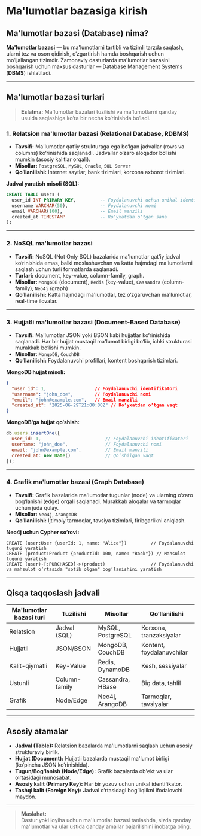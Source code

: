 # Ma'lumotlar bazasiga kirish

## Ma'lumotlar bazasi (Database) nima?

**Ma'lumotlar bazasi** — bu ma'lumotlarni tartibli va tizimli tarzda saqlash, ularni tez va oson qidirish, o‘zgartirish hamda boshqarish uchun mo‘ljallangan tizimdir. Zamonaviy dasturlarda ma'lumotlar bazasini boshqarish uchun maxsus dasturlar — Database Management Systems (**DBMS**) ishlatiladi.

---

## Ma'lumotlar bazasi turlari

> **Eslatma:** Ma'lumotlar bazalari tuzilishi va ma'lumotlarni qanday usulda saqlashiga ko‘ra bir necha ko‘rinishda bo‘ladi.

### 1. Relatsion ma'lumotlar bazasi (Relational Database, RDBMS)

- **Tavsifi:** Ma'lumotlar qatʼiy strukturaga ega bo‘lgan jadvallar (rows va columns) ko‘rinishida saqlanadi. Jadvallar o‘zaro aloqador bo‘lishi mumkin (asosiy kalitlar orqali).
- **Misollar:** `PostgreSQL`, `MySQL`, `Oracle`, `SQL Server`
- **Qo‘llanilishi:** Internet saytlar, bank tizimlari, korxona axborot tizimlari.

**Jadval yaratish misoli (SQL):**
```sql
CREATE TABLE users (
  user_id INT PRIMARY KEY,         -- Foydalanuvchi uchun unikal identifikator
  username VARCHAR(50),            -- Foydalanuvchi nomi
  email VARCHAR(100),              -- Email manzili
  created_at TIMESTAMP             -- Ro‘yxatdan o‘tgan sana
);
```

---

### 2. NoSQL ma'lumotlar bazasi

- **Tavsifi:** NoSQL (Not Only SQL) bazalarida ma'lumotlar qatʼiy jadval ko‘rinishida emas, balki moslashuvchan va katta hajmdagi ma'lumotlarni saqlash uchun turli formatlarda saqlanadi.
- **Turlari:** document, key-value, column-family, graph.
- **Misollar:** `MongoDB` (document), `Redis` (key-value), `Cassandra` (column-family), `Neo4j` (graph)
- **Qo‘llanilishi:** Katta hajmdagi ma'lumotlar, tez o‘zgaruvchan ma'lumotlar, real-time ilovalar.

---

### 3. Hujjatli ma'lumotlar bazasi (Document-Based Database)

- **Tavsifi:** Ma'lumotlar JSON yoki BSON kabi hujjatlar ko‘rinishida saqlanadi. Har bir hujjat mustaqil ma'lumot birligi bo‘lib, ichki strukturasi murakkab bo‘lishi mumkin.
- **Misollar:** `MongoDB`, `CouchDB`
- **Qo‘llanilishi:** Foydalanuvchi profillari, kontent boshqarish tizimlari.

**MongoDB hujjat misoli:**
```json
{
  "user_id": 1,                  // Foydalanuvchi identifikatori
  "username": "john_doe",        // Foydalanuvchi nomi
  "email": "john@example.com",   // Email manzili
  "created_at": "2025-06-29T21:00:00Z" // Ro‘yxatdan o‘tgan vaqt
}
```

**MongoDB'ga hujjat qo‘shish:**
```javascript
db.users.insertOne({
  user_id: 1,                        // Foydalanuvchi identifikatori
  username: "john_doe",              // Foydalanuvchi nomi
  email: "john@example.com",         // Email manzili
  created_at: new Date()             // Qo‘shilgan vaqt
});
```

---

### 4. Grafik ma'lumotlar bazasi (Graph Database)

- **Tavsifi:** Grafik bazalarida ma'lumotlar tugunlar (node) va ularning o‘zaro bog‘lanishi (edge) orqali saqlanadi. Murakkab aloqalar va tarmoqlar uchun juda qulay.
- **Misollar:** `Neo4j`, `ArangoDB`
- **Qo‘llanilishi:** Ijtimoiy tarmoqlar, tavsiya tizimlari, firibgarlikni aniqlash.

**Neo4j uchun Cypher so‘rovi:**
```cypher
CREATE (user:User {userId: 1, name: "Alice"})         // Foydalanuvchi tuguni yaratish
CREATE (product:Product {productId: 100, name: "Book"}) // Mahsulot tuguni yaratish
CREATE (user)-[:PURCHASED]->(product)                 // Foydalanuvchi va mahsulot o‘rtasida "sotib olgan" bog‘lanishini yaratish
```

---

## Qisqa taqqoslash jadvali

| Ma'lumotlar bazasi turi | Tuzilishi         | Misollar              | Qo‘llanilishi              |
|-------------------------|-------------------|-----------------------|----------------------------|
| Relatsion               | Jadval (SQL)      | MySQL, PostgreSQL     | Korxona, tranzaksiyalar    |
| Hujjatli                | JSON/BSON         | MongoDB, CouchDB      | Kontent, foydalanuvchilar  |
| Kalit-qiymatli          | Key-Value         | Redis, DynamoDB       | Kesh, sessiyalar           |
| Ustunli                 | Column-family     | Cassandra, HBase      | Big data, tahlil           |
| Grafik                  | Node/Edge         | Neo4j, ArangoDB       | Tarmoqlar, tavsiyalar      |

---

## Asosiy atamalar

- **Jadval (Table):** Relatsion bazalarda ma'lumotlarni saqlash uchun asosiy strukturaviy birlik.
- **Hujjat (Document):** Hujjatli bazalarda mustaqil ma'lumot birligi (ko‘pincha JSON ko‘rinishida).
- **Tugun/Bog‘lanish (Node/Edge):** Grafik bazalarda ob'ekt va ular o‘rtasidagi munosabat.
- **Asosiy kalit (Primary Key):** Har bir yozuv uchun unikal identifikator.
- **Tashqi kalit (Foreign Key):** Jadval o‘rtasidagi bog‘liqlikni ifodalovchi maydon.

---

> **Maslahat:**  
> Dastur yoki loyiha uchun ma'lumotlar bazasi tanlashda, sizda qanday ma'lumotlar va ular ustida qanday amallar bajarilishini inobatga oling.